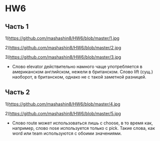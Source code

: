 # HW6

## Часть 1

1)https://github.com/mashashin8/HW6/blob/master/1.jpg

2)https://github.com/mashashin8/HW6/blob/master/2.jpg

3)https://github.com/mashashin8/HW6/blob/master/3.jpg

* Слово elevator действительно намного чаще употребляется в американском английском, нежели в британском. Слово lift (сущ.) наоборот, в британском, однако не с такой заметной разницей.


## Часть 2

1)https://github.com/mashashin8/HW6/blob/master/4.jpg

2)https://github.com/mashashin8/HW6/blob/master/5.jpg

* Слово route может использоваться лишь с choose, в то время как, например, слово nose используется только с pick.
Такие слова, как word или team используются с обоими значениями.
